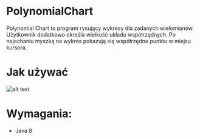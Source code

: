 # PolynomialChart

Polynomial Chart to program rysujący wykresy dla zadanych wielomianów. Użytkownik 
dodatkowo określa wielkość układu współrzędnych. Po najechaniu myszką na wykres 
pokazują się współrzędne punktu w miejsu kursora.

# Jak używać
![alt text](docs/ChartExample.png "Pola tekstowe górne to kolejno: xmin, xmax, 
ymin, ymax
W dolne pole tekstowe wpisujemy wielomian")

# Wymagania:
 - Java 8
